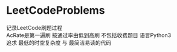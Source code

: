 # LeetCodeProblems
记录LeetCode刷题过程<br>
AcRate是第一遍刷 按通过率由低到高刷 不包括收费题目 语言Python3<br>
追求 最低的时空复杂度 与 最简洁易读的代码<br>
